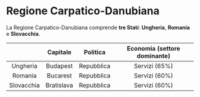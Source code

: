 # Regione Carpatico-Danubiana

La Regione Carpatico-Danubiana comprende **tre Stati**: **Ungheria**,
**Romania** e **Slovacchia**.

| | Capitale | Politica | Economia (settore dominante) |
| :-: | :-: | :-: | :-: |
| Ungheria | Budapest | Repubblica | Servizi (65%) |
| Romania | Bucarest | Repubblica | Servizi (60%) |
| Slovacchia | Bratislava | Repubblica | Servizi (60%) |

